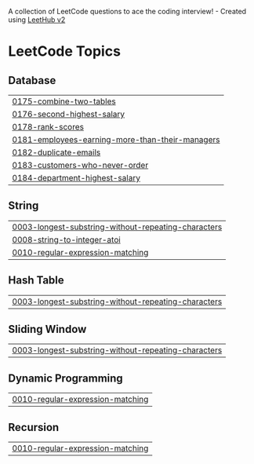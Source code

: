 A collection of LeetCode questions to ace the coding interview! - Created using [LeetHub v2](https://github.com/arunbhardwaj/LeetHub-2.0)
<!---LeetCode Topics Start-->
# LeetCode Topics
## Database
|  |
| ------- |
| [0175-combine-two-tables](https://github.com/parnavi18/DSA-LEETCODE/tree/master/0175-combine-two-tables) |
| [0176-second-highest-salary](https://github.com/parnavi18/DSA-LEETCODE/tree/master/0176-second-highest-salary) |
| [0178-rank-scores](https://github.com/parnavi18/DSA-LEETCODE/tree/master/0178-rank-scores) |
| [0181-employees-earning-more-than-their-managers](https://github.com/parnavi18/DSA-LEETCODE/tree/master/0181-employees-earning-more-than-their-managers) |
| [0182-duplicate-emails](https://github.com/parnavi18/DSA-LEETCODE/tree/master/0182-duplicate-emails) |
| [0183-customers-who-never-order](https://github.com/parnavi18/DSA-LEETCODE/tree/master/0183-customers-who-never-order) |
| [0184-department-highest-salary](https://github.com/parnavi18/DSA-LEETCODE/tree/master/0184-department-highest-salary) |
## String
|  |
| ------- |
| [0003-longest-substring-without-repeating-characters](https://github.com/parnavi18/DSA-LEETCODE/tree/master/0003-longest-substring-without-repeating-characters) |
| [0008-string-to-integer-atoi](https://github.com/parnavi18/DSA-LEETCODE/tree/master/0008-string-to-integer-atoi) |
| [0010-regular-expression-matching](https://github.com/parnavi18/DSA-LEETCODE/tree/master/0010-regular-expression-matching) |
## Hash Table
|  |
| ------- |
| [0003-longest-substring-without-repeating-characters](https://github.com/parnavi18/DSA-LEETCODE/tree/master/0003-longest-substring-without-repeating-characters) |
## Sliding Window
|  |
| ------- |
| [0003-longest-substring-without-repeating-characters](https://github.com/parnavi18/DSA-LEETCODE/tree/master/0003-longest-substring-without-repeating-characters) |
## Dynamic Programming
|  |
| ------- |
| [0010-regular-expression-matching](https://github.com/parnavi18/DSA-LEETCODE/tree/master/0010-regular-expression-matching) |
## Recursion
|  |
| ------- |
| [0010-regular-expression-matching](https://github.com/parnavi18/DSA-LEETCODE/tree/master/0010-regular-expression-matching) |
<!---LeetCode Topics End-->